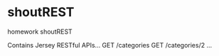 shoutREST
=========

homework shoutREST 

Contains Jersey RESTful APIs... 
GET /categories
GET /categories/2
...
